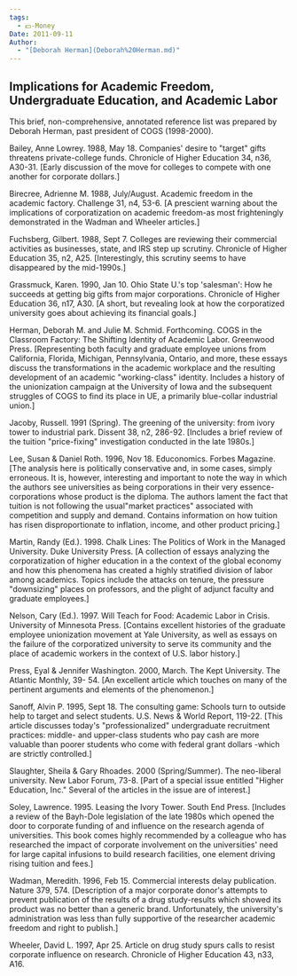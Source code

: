 ```yaml
---
tags:
  - 💵-Money
Date: 2011-09-11
Author:
  - "[Deborah Herman](Deborah%20Herman.md)"
---
```

## Implications for Academic Freedom, Undergraduate Education, and Academic Labor

This brief, non-comprehensive, annotated reference list was prepared by Deborah Herman, past president of COGS (1998-2000).

Bailey, Anne Lowrey. 1988, May 18. Companies' desire to "target" gifts threatens private-college funds. Chronicle of Higher Education 34, n36, A30-31. [Early discussion of the move for colleges to compete with one another for corporate dollars.]

Birecree, Adrienne M. 1988, July/August. Academic freedom in the academic factory. Challenge 31, n4, 53-6. [A prescient warning about the implications of corporatization on academic freedom-as most frighteningly demonstrated in the Wadman and Wheeler articles.]

Fuchsberg, Gilbert. 1988, Sept 7. Colleges are reviewing their commercial activities as businesses, state, and IRS step up scrutiny. Chronicle of Higher Education 35, n2, A25. [Interestingly, this scrutiny seems to have disappeared by the mid-1990s.]

Grassmuck, Karen. 1990, Jan 10. Ohio State U.'s top 'salesman': How he succeeds at getting big gifts from major corporations. Chronicle of Higher Education 36, n17, A30. [A short, but revealing look at how the corporatized university goes about achieving its financial goals.]

Herman, Deborah M. and Julie M. Schmid. Forthcoming. COGS in the Classroom Factory: The Shifting Identity of Academic Labor. Greenwood Press. [Representing both faculty and graduate employee unions from California, Florida, Michigan, Pennsylvania, Ontario, and more, these essays discuss the transformations in the academic workplace and the resulting development of an academic "working-class" identity. Includes a history of the unionization campaign at the University of Iowa and the subsequent struggles of COGS to find its place in UE, a primarily blue-collar industrial union.]

Jacoby, Russell. 1991 (Spring). The greening of the university: from ivory tower to industrial park. Dissent 38, n2, 286-92. [Includes a brief review of the tuition "price-fixing" investigation conducted in the late 1980s.]

Lee, Susan & Daniel Roth. 1996, Nov 18. Educonomics. Forbes Magazine. [The analysis here is politically conservative and, in some cases, simply erroneous. It is, however, interesting and important to note the way in which the authors see universities as being corporations in their very essence-corporations whose product is the diploma. The authors lament the fact that tuition is not following the usual"market practices" associated with competition and supply and demand. Contains information on how tuition has risen disproportionate to inflation, income, and other product pricing.]

Martin, Randy (Ed.). 1998. Chalk Lines: The Politics of Work in the Managed University. Duke University Press. [A collection of essays analyzing the corporatization of higher education in a the context of the global economy and how this phenomena has created a highly stratified division of labor among academics. Topics include the attacks on tenure, the pressure "downsizing" places on professors, and the plight of adjunct faculty and graduate employees.]

Nelson, Cary (Ed.). 1997. Will Teach for Food: Academic Labor in Crisis. University of Minnesota Press. [Contains excellent histories of the graduate employee unionization movement at Yale University, as well as essays on the failure of the corporatized university to serve its community and the place of academic workers in the context of U.S. labor history.]

Press, Eyal & Jennifer Washington. 2000, March. The Kept University. The Atlantic Monthly, 39- 54. [An excellent article which touches on many of the pertinent arguments and elements of the phenomenon.]

Sanoff, Alvin P. 1995, Sept 18. The consulting game: Schools turn to outside help to target and select students. U.S. News & World Report, 119-22. [This article discusses today's "professionalized" undergraduate recruitment practices: middle- and upper-class students who pay cash are more valuable than poorer students who come with federal grant dollars -which are strictly controlled.]

Slaughter, Sheila & Gary Rhoades. 2000 (Spring/Summer). The neo-liberal university. New Labor Forum, 73-8. [Part of a special issue entitled "Higher Education, Inc." Several of the articles in the issue are of interest.]

Soley, Lawrence. 1995. Leasing the Ivory Tower. South End Press. [Includes a review of the Bayh-Dole legislation of the late 1980s which opened the door to corporate funding of and influence on the research agenda of universities. This book comes highly recommended by a colleague who has researched the impact of corporate involvement on the universities' need for large capital infusions to build research facilities, one element driving rising tuition and fees.]

Wadman, Meredith. 1996, Feb 15. Commercial interests delay publication. Nature 379, 574. [Description of a major corporate donor's attempts to prevent publication of the results of a drug study-results which showed its product was no better than a generic brand. Unfortunately, the university's administration was less than fully supportive of the researcher academic freedom and right to publish.]

Wheeler, David L. 1997, Apr 25. Article on drug study spurs calls to resist corporate influence on research. Chronicle of Higher Education 43, n33, A16.